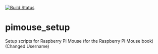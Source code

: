[![Build Status](https://travis-ci.org/Sourpomelo-Y6/pimouse_ros.svg?branch=master)](https://travis-ci.org/Sourpomelo-Y6/pimouse_ros)

# pimouse_setup
Setup scripts for Raspberry Pi Mouse (for the Raspberry Pi Mouse book)(Changed Username)
